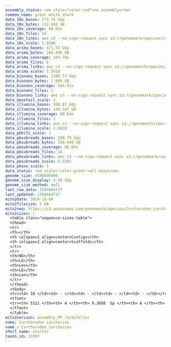 ```yaml
---
assembly_status: <em style="color:red">no assembly</em>
common_name: great white shark
data_10x_bases: 272.74 Gbp
data_10x_bytes: 132.949 GB
data_10x_coverage: 60.61x
data_10x_files: 34
data_10x_links: aws s3 --no-sign-request sync s3://genomeark/species/Carcharodon_carcharias/sCarCar2/genomic_data/10x/ .<br>
data_10x_scale: 1.9106
data_arima_bases: 471.53 Gbp
data_arima_bytes: 284.496 GB
data_arima_coverage: 104.78x
data_arima_files: 6
data_arima_links: aws s3 --no-sign-request sync s3://genomeark/species/Carcharodon_carcharias/sCarCar2/genomic_data/arima/ .<br>
data_arima_scale: 1.5436
data_bionano_bases: 1100.73 Gbp
data_bionano_bytes: 1.609 GB
data_bionano_coverage: 244.61x
data_bionano_files: 1
data_bionano_links: aws s3 --no-sign-request sync s3://genomeark/species/Carcharodon_carcharias/sCarCar2/genomic_data/bionano/ .<br>
data_dovetail_scale: 1
data_illumina_bases: 308.87 Gbp
data_illumina_bytes: 144.347 GB
data_illumina_coverage: 68.64x
data_illumina_files: 1
data_illumina_links: aws s3 --no-sign-request sync s3://genomeark/species/Carcharodon_carcharias/sCarCar2/genomic_data/illumina/ .<br>
data_illumina_scale: 1.9928
data_pbhifi_scale: 1
data_pbsubreads_bases: 300.79 Gbp
data_pbsubreads_bytes: 530.449 GB
data_pbsubreads_coverage: 66.84x
data_pbsubreads_files: 14
data_pbsubreads_links: aws s3 --no-sign-request sync s3://genomeark/species/Carcharodon_carcharias/sCarCar2/genomic_data/pacbio/ . --exclude "*ccs.bam*"<br>
data_pbsubreads_scale: 0.5281
data_phase_scale: 1
data_status: <em style="color:green">all data</em>
genome_size: 4500000000
genome_size_display: 4.50 Gbp
genome_size_method: null
last_raw_data: 1594664727
last_updated: 1594664727
mito2date: 2019-10-04
mito2filesize: 5 KB
mito2seq: https://s3.amazonaws.com/genomeark/species/Carcharodon_carcharias/sCarCar2/assembly_MT_rockefeller/sCarCar2.MT.20191004.fasta.gz
mito2sizes: |
  <table class="sequence-sizes-table">
  <thead>
  <tr>
  <th></th>
  <th colspan=2 align=center>Contigs</th>
  <th colspan=2 align=center>Scaffolds</th>
  </tr>
  <tr>
  <th>NG</th>
  <th>LG</th>
  <th>Len</th>
  <th>LG</th>
  <th>Len</th>
  </tr>
  </thead>
  <tbody>
  <tr><td> 10 </td><td> - </td><td> - </td><td> - </td><td> - </td></tr>  <tr><td> 20 </td><td> - </td><td> - </td><td> - </td><td> - </td></tr>  <tr><td> 30 </td><td> - </td><td> - </td><td> - </td><td> - </td></tr>  <tr><td> 40 </td><td> - </td><td> - </td><td> - </td><td> - </td></tr>  <tr style="background-color:#cccccc;"><td> 50 </td><td> - </td><td style="background-color:#ff8888;"> - </td><td> - </td><td style="background-color:#ff8888;"> - </td></tr>  <tr><td> 60 </td><td> - </td><td> - </td><td> - </td><td> - </td></tr>  <tr><td> 70 </td><td> - </td><td> - </td><td> - </td><td> - </td></tr>  <tr><td> 80 </td><td> - </td><td> - </td><td> - </td><td> - </td></tr>  <tr><td> 90 </td><td> - </td><td> - </td><td> - </td><td> - </td></tr>  <tr><td> 100 </td><td> - </td><td> - </td><td> - </td><td> - </td></tr>  </tbody>
  <tfoot>
  <tr><th> 5121 </th><th> A </th><th> 0.3058  bp </th><th> A </th><th> 0.3058  bp </th></tr>
  </tfoot>
  </table>
mito2version: assembly_MT_rockefeller
name: Carcharodon carcharias
name_: Carcharodon_carcharias
short_name: sCarCar
taxon_id: 13397
---
```

